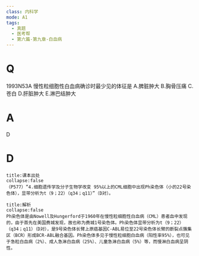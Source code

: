 ```yaml
---
class: 内科学
mode: A1
tags:
  - 真题
  - 医考帮
  - 第六篇-第九章-白血病
---
```


# Q
1993N53A 慢性粒细胞性白血病确诊时最少见的体征是
A.脾脏肿大
B.胸骨压痛
C.苍白
D.肝脏肿大
E.淋巴结肿大

# A
D
# D
```ad-note
title:课本出处
collapse:false
（P577）“4.细胞遗传学及分子生物学改变 95%以上的CML细胞中出现Ph染色体（小的22号染色体），显带分析为t（9；22）（q34；q11）”（D对）。
```

```ad-summary
title:解析
collapse:false
Ph染色体是由Nowell及Hungerford于1960年在慢性粒细胞性白血病（CML）患者血中发现的，由于首先在美国费城发现，故也称为费城1号染色体。Ph染色体显带分析为t（9；22）（q34；q11）（D对），是9号染色体长臂上原癌基因C-ABL易位至22号染色体长臂的断裂点簇集区（BCR）形成BCR-ABL融合基因。Ph染色体多见于慢性粒细胞白血病（阳性率95%），也可见于急粒白血病（2%）、成人急淋白血病（25%）、儿童急淋白血病（5%）等，而慢淋白血病呈阴性。
```

